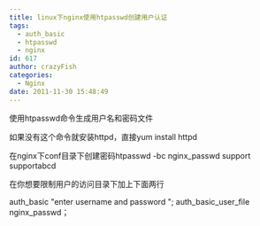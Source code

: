 ```yaml
---
title: linux下nginx使用htpasswd创建用户认证
tags:
  - auth_basic
  - htpasswd
  - nginx
id: 617
author: crazyFish
categories:
  - Nginx
date: 2011-11-30 15:48:49
---
```


使用htpasswd命令生成用户名和密码文件

如果没有这个命令就安装httpd，直接yum install httpd

在nginx下conf目录下创建密码htpasswd -bc nginx_passwd support supportabcd

在你想要限制用户的访问目录下加上下面两行

auth_basic "enter username and password ";
auth_basic_user_file  nginx_passwd；
